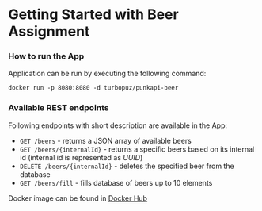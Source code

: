 # Getting Started with Beer Assignment

### How to run the App

Application can be run by executing the following command:

```
docker run -p 8080:8080 -d turbopuz/punkapi-beer
```

### Available REST endpoints

Following endpoints with short description are available in the App:

- `GET /beers` - returns a JSON array of available beers
- `GET /beers/{internalId}` - returns a specific beers based on its internal id (internal id is represented as *UUID*)
- `DELETE /beers/{internalId}` - deletes the specified beer from the database
- `GET /beers/fill` - fills database of beers up to 10 elements

Docker image can be found in [Docker Hub](https://hub.docker.com/r/turbopuz/punkapi-beer)
